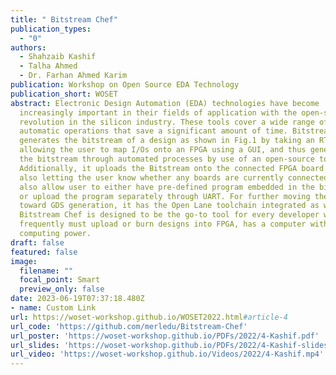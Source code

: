 ```yaml
---
title: " Bitstream Chef"
publication_types:
  - "0"
authors:
  - Shahzaib Kashif
  - Talha Ahmed
  - Dr. Farhan Ahmed Karim
publication: Workshop on Open Source EDA Technology
publication_short: WOSET
abstract: Electronic Design Automation (EDA) technologies have become
  increasingly important in their fields of application with the open-source
  revolution in the silicon industry. These tools cover a wide range of
  automatic operations that save a significant amount of time. Bitstream Chef
  generates the bitstream of a design as shown in Fig.1 by taking an RTL design,
  allowing the user to map I/Os onto an FPGA using a GUI, and thus generating
  the bitstream through automated processes by use of an open-source tool F4PGA.
  Additionally, it uploads the Bitstream onto the connected FPGA board while
  also letting the user know whether any boards are currently connected. It will
  also allow user to either have pre-defined program embedded in the bitstream
  or upload the program separately through UART. For further moving the design
  toward GDS generation, it has the Open Lane toolchain integrated as well.
  Bitstream Chef is designed to be the go-to tool for every developer who
  frequently must upload or burn designs into FPGA, has a computer with less
  computing power.
draft: false
featured: false
image:
  filename: ""
  focal_point: Smart
  preview_only: false
date: 2023-06-19T07:37:18.480Z
- name: Custom Link
url: https://woset-workshop.github.io/WOSET2022.html#article-4
url_code: 'https://github.com/merledu/Bitstream-Chef'
url_poster: 'https://woset-workshop.github.io/PDFs/2022/4-Kashif.pdf'
url_slides: 'https://woset-workshop.github.io/PDFs/2022/4-Kashif-slides.pdf'
url_video: 'https://woset-workshop.github.io/Videos/2022/4-Kashif.mp4'
---
```

